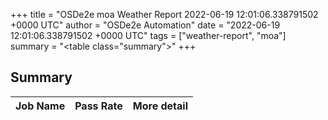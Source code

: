 +++
title = "OSDe2e moa Weather Report 2022-06-19 12:01:06.338791502 +0000 UTC"
author = "OSDe2e Automation"
date = "2022-06-19 12:01:06.338791502 +0000 UTC"
tags = ["weather-report", "moa"]
summary = "<table class=\"summary\"></table>"
+++
## Summary

| Job Name | Pass Rate | More detail |
|----------|-----------|-------------|




